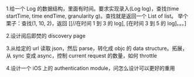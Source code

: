 1.给一个 Log 的数据结构，里面有时间。要求实现录入(Log log)，查找(time startTime, time endTime, granularity g)。查找就是返回一个 List of list。
举个栗子：查找(1, 10, 2)，返回 [[//在时间 1 到 3 的 log], [在时间 3 到 5 的 log]。。。]

2.设计阅后即焚的 discovery page

3.从给定的 url 读取 json，然后 parse，转化成 objc 的 data structure。拓展，从 sync 变成 async，控制 current request 的数量，如何 throttle

4.设计一个 iOS 上的 authentication module，问怎么设计可以更好的重用
